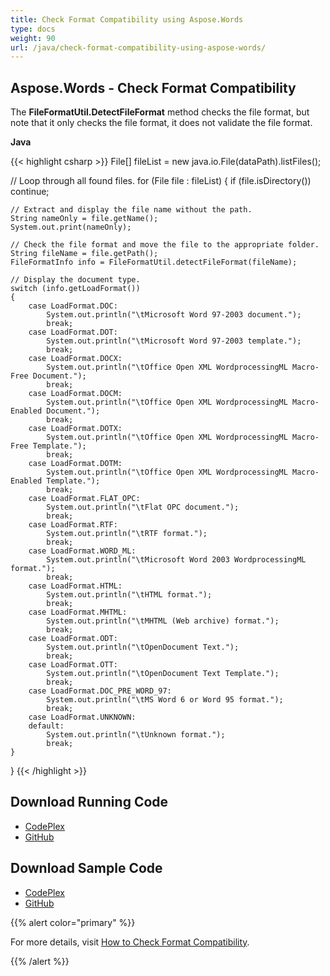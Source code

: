```yaml
---
title: Check Format Compatibility using Aspose.Words
type: docs
weight: 90
url: /java/check-format-compatibility-using-aspose-words/
---
```


## **Aspose.Words - Check Format Compatibility**
The **FileFormatUtil.DetectFileFormat** method checks the file format, but note that it only checks the file format, it does not validate the file format.

**Java**

{{< highlight csharp >}}
File[] fileList = new java.io.File(dataPath).listFiles();

// Loop through all found files.
for (File file : fileList)
{
    if (file.isDirectory())
        continue;

    // Extract and display the file name without the path.
    String nameOnly = file.getName();
    System.out.print(nameOnly);

    // Check the file format and move the file to the appropriate folder.
    String fileName = file.getPath();
    FileFormatInfo info = FileFormatUtil.detectFileFormat(fileName);

    // Display the document type.
    switch (info.getLoadFormat())
    {
        case LoadFormat.DOC:
            System.out.println("\tMicrosoft Word 97-2003 document.");
            break;
        case LoadFormat.DOT:
            System.out.println("\tMicrosoft Word 97-2003 template.");
            break;
        case LoadFormat.DOCX:
            System.out.println("\tOffice Open XML WordprocessingML Macro-Free Document.");
            break;
        case LoadFormat.DOCM:
            System.out.println("\tOffice Open XML WordprocessingML Macro-Enabled Document.");
            break;
        case LoadFormat.DOTX:
            System.out.println("\tOffice Open XML WordprocessingML Macro-Free Template.");
            break;
        case LoadFormat.DOTM:
            System.out.println("\tOffice Open XML WordprocessingML Macro-Enabled Template.");
            break;
        case LoadFormat.FLAT_OPC:
            System.out.println("\tFlat OPC document.");
            break;
        case LoadFormat.RTF:
            System.out.println("\tRTF format.");
            break;
        case LoadFormat.WORD_ML:
            System.out.println("\tMicrosoft Word 2003 WordprocessingML format.");
            break;
        case LoadFormat.HTML:
            System.out.println("\tHTML format.");
            break;
        case LoadFormat.MHTML:
            System.out.println("\tMHTML (Web archive) format.");
            break;
        case LoadFormat.ODT:
            System.out.println("\tOpenDocument Text.");
            break;
        case LoadFormat.OTT:
            System.out.println("\tOpenDocument Text Template.");
            break;
        case LoadFormat.DOC_PRE_WORD_97:
            System.out.println("\tMS Word 6 or Word 95 format.");
            break;
        case LoadFormat.UNKNOWN:
        default:
            System.out.println("\tUnknown format.");
            break;
    }
}
{{< /highlight >}}
## **Download Running Code**
- [CodePlex](https://aspose-wordsjavadocx4j.codeplex.com/releases/view/618874)
- [GitHub](https://github.com/aspose-words/Aspose.Words-for-Java/releases/tag/Aspose.Words_Java_for_Docx4j-v1.0.0)
## **Download Sample Code**
- [CodePlex](https://aspose-wordsjavadocx4j.codeplex.com/SourceControl/latest#src/main/java/com/aspose/words/examples/asposefeatures/loadingsavingandconverting/checkformatcompatibility/AsposeCheckFormatCompatibility.java)
- [GitHub](https://github.com/aspose-words/Aspose.Words-for-Java/tree/master/Plugins/Aspose.Words-for-Java_for_Docx4j/src/main/java/com/aspose/words/examples/asposefeatures/loadingsavingandconverting/checkformatcompatibility/AsposeCheckFormatCompatibility.java)

{{% alert color="primary" %}} 

For more details, visit [How to Check Format Compatibility](/words/java/creating-or-loading-a-document/#creatingorloadingadocument-howtodetectthefileformatandcheckformatcompatibility).

{{% /alert %}}
